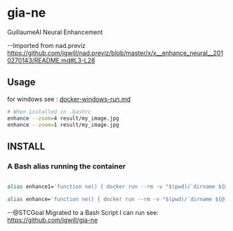 # gia-ne
GuillaumeAI Neural Enhancement


--Imported from nad.previz https://github.com/jgwill/nad.previz/blob/master/x/x__enhance_neural__2010270143/README.md#L3-L28


## Usage

for windows see : [docker-windows-run.md](docker-windows-run.md)

```sh
# When installed in .bashrc
enhance --zoom=4 result/my_image.jpg
enhance --zoom=1 result/my_image.jpg
```

## INSTALL

### A Bash alias running the container

```sh

alias enhance1='function ne() { docker run --rm -v "$(pwd)/`dirname ${@:$#}`":/ne/input -it alexjc/neural-enhance ${@:1:$#-1} "input/`basename ${@:$#}`"; }; ne'

alias enhance='function ne() { docker run --rm -v "$(pwd)/`dirname ${@:$#}`":/ne/input -it jgwill/neuz ${@:1:$#-1} "input/`basename ${@:$#}`"; }; ne'

```

--@STCGoal Migrated to a Bash Script I can run
see: https://github.com/jgwill/gia-ne

